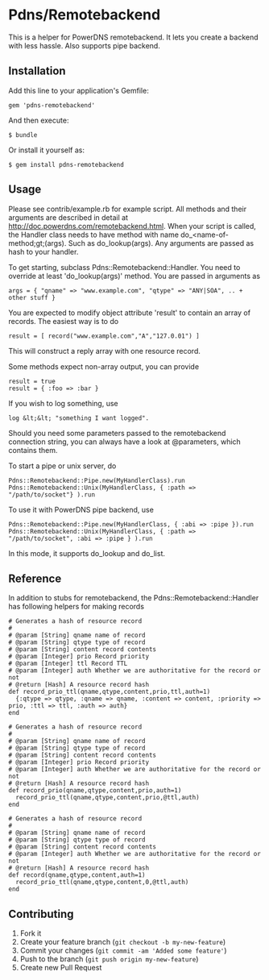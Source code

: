 # Pdns/Remotebackend

This is a helper for PowerDNS remotebackend. It lets you create a backend with less hassle. Also supports pipe backend.

## Installation

Add this line to your application's Gemfile:

    gem 'pdns-remotebackend'

And then execute:

    $ bundle

Or install it yourself as:

    $ gem install pdns-remotebackend

## Usage

Please see contrib/example.rb for example script. All methods and their arguments are described in detail at http://doc.powerdns.com/remotebackend.html. When your script
is called, the Handler class needs to have method with name do\_&lt;name-of-method;gt;(args). Such as do\_lookup(args). Any arguments are passed as hash to your handler. 

To get starting, subclass Pdns::Remotebackend::Handler. You need to override at least 'do\_lookup(args)' method. You are passed in arguments as

    args = { "qname" => "www.example.com", "qtype" => "ANY|SOA", .. + other stuff }

You are expected to modify object attribute 'result' to contain an array of records. The easiest way is to do 

    result = [ record("www.example.com","A","127.0.01") ]

This will construct a reply array with one resource record. 

Some methods expect non-array output, you can provide

    result = true
    result = { :foo => :bar } 

If you wish to log something, use 

    log &lt;&lt; "something I want logged".  

Should you need some parameters passed to the remotebackend connection string, you can always have a look at @parameters, which contains them.  

To start a pipe or unix server, do

    Pdns::Remotebackend::Pipe.new(MyHandlerClass).run
    Pdns::Remotebackend::Unix(MyHandlerClass, { :path => "/path/to/socket"} ).run

To use it with PowerDNS pipe backend, use

    Pdns::Remotebackend::Pipe.new(MyHandlerClass, { :abi => :pipe }).run
    Pdns::Remotebackend::Unix(MyHandlerClass, { :path => "/path/to/socket", :abi => :pipe } ).run

In this mode, it supports do\_lookup and do\_list. 

## Reference

In addition to stubs for remotebackend, the Pdns::Remotebackend::Handler has following helpers for making records

    # Generates a hash of resource record
    #
    # @param [String] qname name of record
    # @param [String] qtype type of record
    # @param [String] content record contents
    # @param [Integer] prio Record priority
    # @param [Integer] ttl Record TTL
    # @param [Integer] auth Whether we are authoritative for the record or not
    # @return [Hash] A resource record hash
    def record_prio_ttl(qname,qtype,content,prio,ttl,auth=1)
      {:qtype => qtype, :qname => qname, :content => content, :priority => prio, :ttl => ttl, :auth => auth}
    end
    
    # Generates a hash of resource record
    #
    # @param [String] qname name of record
    # @param [String] qtype type of record
    # @param [String] content record contents
    # @param [Integer] prio Record priority
    # @param [Integer] auth Whether we are authoritative for the record or not
    # @return [Hash] A resource record hash
    def record_prio(qname,qtype,content,prio,auth=1)
      record_prio_ttl(qname,qtype,content,prio,@ttl,auth)
    end
    
    # Generates a hash of resource record
    #
    # @param [String] qname name of record
    # @param [String] qtype type of record
    # @param [String] content record contents
    # @param [Integer] auth Whether we are authoritative for the record or not
    # @return [Hash] A resource record hash
    def record(qname,qtype,content,auth=1)
      record_prio_ttl(qname,qtype,content,0,@ttl,auth)
    end

## Contributing

1. Fork it
2. Create your feature branch (`git checkout -b my-new-feature`)
3. Commit your changes (`git commit -am 'Added some feature'`)
4. Push to the branch (`git push origin my-new-feature`)
5. Create new Pull Request
